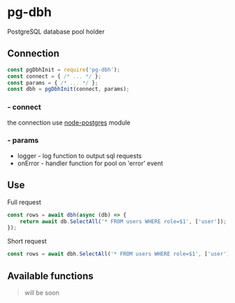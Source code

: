# pg-dbh

PostgreSQL database pool holder

## Connection

```javascript
const pgDbhInit = require('pg-dbh');
const connect = { /* ... */ };
const params = { /* ... */ };
const dbh = pgDbhInit(connect, params);
```

### - connect

the connection use 
[node-postgres](https://node-postgres.com/features/connecting#programmatic)
module

### - params

* logger - log function to output sql requests
* onError - handler function for pool on 'error' event

## Use

Full request
```javascript
const rows = await dbh(async (db) => {
    return await db.SelectAll('* FROM users WHERE role=$1', ['user']);
});
```
Short request
```javascript
const rows = await dbh.SelectAll('* FROM users WHERE role=$1', ['user']);
```

## Available functions

> will be soon